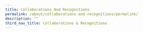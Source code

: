 ```yaml
---
title: Collaborations And Recognitions
permalink: /about/collaborations-and-recognitions/permalink/
description: ""
third_nav_title: Collaborations & Recognitions
---
```

